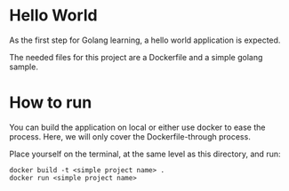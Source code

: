 # Hello World
As the first step for Golang learning, a hello world application is expected.

The needed files for this project are a Dockerfile and a simple golang sample.

# How to run
You can build the application on local or either use docker to ease the process. Here, we will only cover the Dockerfile-through process.

Place yourself on the terminal, at the same level as this directory, and run:
```
docker build -t <simple project name> .
docker run <simple project name>
```
